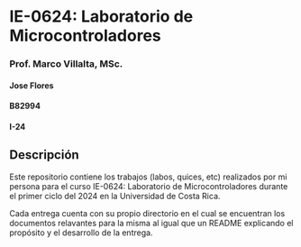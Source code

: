 # IE-0624: Laboratorio de Microcontroladores

### Prof. Marco Villalta, MSc.

#### Jose Flores
#### B82994

#### I-24

## Descripción

Este repositorio contiene los trabajos (labos, quices, etc) realizados por mi persona para el curso IE-0624: Laboratorio de Microcontroladores durante el primer ciclo del 2024 en la Universidad de Costa Rica.

Cada entrega cuenta con su propio directorio en el cual se encuentran los documentos relavantes para la misma al igual que un README explicando el propósito y el desarrollo de la entrega.